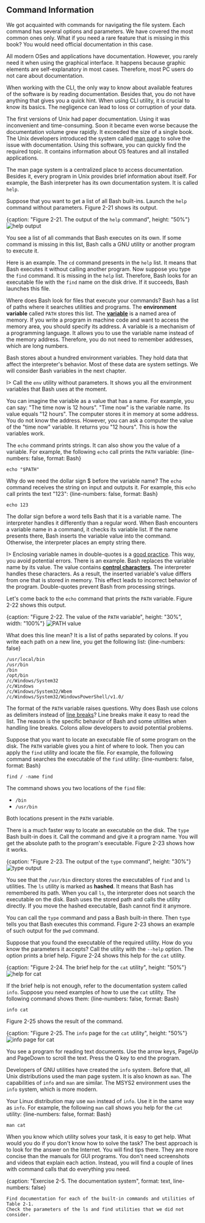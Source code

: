 ## Command Information

We got acquainted with commands for navigating the file system. Each command has several options and parameters. We have covered the most common ones only. What if you need a rare feature that is missing in this book? You would need official documentation in this case.

All modern OSes and applications have documentation. However, you rarely need it when using the graphical interface. It happens because graphic elements are self-explanatory in most cases. Therefore, most PC users do not care about documentation.

When working with the CLI, the only way to know about available features of the software is by reading documentation. Besides that, you do not have anything that gives you a quick hint. When using CLI utility, it is crucial to know its basics. The negligence can lead to loss or corruption of your data.

The first versions of Unix had paper documentation. Using it was inconvenient and time-consuming. Soon it became even worse because the documentation volume grew rapidly. It exceeded the size of a single book. The Unix developers introduced the system called [man page](https://en.wikipedia.org/wiki/Man_page) to solve the issue with documentation. Using this software, you can quickly find the required topic. It contains information about OS features and all installed applications.

The man page system is a centralized place to access documentation. Besides it, every program in Unix provides brief information about itself. For example, the Bash interpreter has its own documentation system. It is called `help`.

Suppose that you want to get a list of all Bash built-ins. Launch the `help` command without parameters. Figure 2-21 shows its output.

{caption: "Figure 2-21. The output of the `help` command", height: "50%"}
![help output](images/BashShell/bash-help.png)

You see a list of all commands that Bash executes on its own. If some command is missing in this list, Bash calls a GNU utility or another program to execute it.

Here is an example. The `cd` command presents in the `help` list. It means that Bash executes it without calling another program. Now suppose you type the `find` command. It is missing in the `help` list. Therefore, Bash looks for an executable file with the `find` name on the disk drive. If it succeeds, Bash launches this file.

Where does Bash look for files that execute your commands? Bash has a list of paths where it searches utilities and programs. The **environment variable** called `PATH` stores this list. The [**variable**](https://en.wikipedia.org/wiki/Variable_(computer_science)) is a named area of memory. If you write a program in machine code and want to access the memory area, you should specify its address. A variable is a mechanism of a programming language. It allows you to use the variable name instead of the memory address. Therefore, you do not need to remember addresses, which are long numbers.

Bash stores about a hundred environment variables. They hold data that affect the interpreter's behavior. Most of these data are system settings. We will consider Bash variables in the next chapter.

I> Call the `env` utility without parameters. It shows you all the environment variables that Bash uses at the moment.

You can imagine the variable as a value that has a name. For example, you can say: "The time now is 12 hours". "Time now" is the variable name. Its value equals "12 hours". The computer stores it in memory at some address. You do not know the address. However, you can ask a computer the value of the "time now" variable. It returns you "12 hours". This is how the variables work.

The `echo` command prints strings. It can also show you the value of a variable. For example, the following `echo` call prints the `PATH` variable:
{line-numbers: false, format: Bash}
```
echo "$PATH"
```

Why do we need the dollar sign $ before the variable name? The `echo` command receives the string on input and outputs it. For example, this `echo` call prints the text "123":
{line-numbers: false, format: Bash}
```
echo 123
```

The dollar sign before a word tells Bash that it is a variable name. The interpreter handles it differently than a regular word. When Bash encounters a variable name in a command, it checks its variable list. If the name presents there, Bash inserts the variable value into the command. Otherwise, the interpreter places an empty string there.

I> Enclosing variable names in double-quotes is a [good practice](https://www.tldp.org/LDP/abs/html/quotingvar.html). This way, you avoid potential errors. There is an example. Bash replaces the variable name by its value. The value contains [**control characters**](https://en.wikipedia.org/wiki/Control_character). The interpreter handles these characters. As a result, the inserted variable's value differs from one that is stored in memory. This effect leads to incorrect behavior of the program. Double-quotes prevent Bash from processing strings.

Let's come back to the `echo` command that prints the `PATH` variable. Figure 2-22 shows this output.

{caption: "Figure 2-22. The value of the `PATH` variable", height: "30%", width: "100%"}
![PATH value](images/BashShell/echo-path.png)

What does this line mean? It is a list of paths separated by colons. If you write each path on a new line, you get the following list:
{line-numbers: false}
```
/usr/local/bin
/usr/bin
/bin
/opt/bin
/c/Windows/System32
/c/Windows
/c/Windows/System32/Wbem
/c/Windows/System32/WindowsPowerShell/v1.0/
```

The format of the `PATH` variable raises questions. Why does Bash use colons as delimiters instead of [line breaks](https://en.wikipedia.org/wiki/Newline)? Line breaks make it easy to read the list. The reason is the specific behavior of Bash and some utilities when handling line breaks. Colons allow developers to avoid potential problems.

Suppose that you want to locate an executable file of some program on the disk. The `PATH` variable gives you a hint of where to look. Then you can apply the `find` utility and locate the file. For example, the following command searches the executable of the `find` utility:
{line-numbers: false, format: Bash}
```
find / -name find
```

The command shows you two locations of the `find` file:

* `/bin`
* `/usr/bin`

Both locations present in the `PATH` variable.

There is a much faster way to locate an executable on the disk. The `type` Bash built-in does it. Call the command and give it a program name. You will get the absolute path to the program's executable. Figure 2-23 shows how it works.

{caption: "Figure 2-23. The output of the `type` command", height: "30%"}
![type output](images/BashShell/type-command.png)

You see that the `/usr/bin` directory stores the executables of `find` and `ls` utilities. The `ls` utility is marked as **hashed**. It means that Bash has remembered its path. When you call `ls`, the interpreter does not search the executable on the disk. Bash uses the stored path and calls the utility directly. If you move the hashed executable, Bash cannot find it anymore.

You can call the `type` command and pass a Bash built-in there. Then `type` tells you that Bash executes this command. Figure 2-23 shows an example of such output for the `pwd` command.

Suppose that you found the executable of the required utility. How do you know the parameters it accepts? Call the utility with the `--help` option. The option prints a brief help. Figure 2-24 shows this help for the `cat` utility.

{caption: "Figure 2-24. The brief help for the `cat` utility", height: "50%"}
![help for cat](images/BashShell/cat-help.png)

If the brief help is not enough, refer to the documentation system called `info`. Suppose you need examples of how to use the `cat` utility. The following command shows them:
{line-numbers: false, format: Bash}
```
info cat
```

Figure 2-25 shows the result of the command.

{caption: "Figure 2-25. The `info` page for the `cat` utility", height: "50%"}
![info page for cat](images/BashShell/cat-info.png)

You see a program for reading text documents. Use the arrow keys, PageUp and PageDown to scroll the text. Press the Q key to end the program.

Developers of GNU utilities have created the `info` system. Before that, all Unix distributions used the man page system. It is also known as `man`. The capabilities of `info` and `man` are similar. The MSYS2 environment uses the `info` system, which is more modern.

Your Linux distribution may use `man` instead of `info`. Use it in the same way as `info`. For example, the following `man` call shows you help for the `cat` utility:
{line-numbers: false, format: Bash}
```
man cat
```

When you know which utility solves your task, it is easy to get help. What would you do if you don't know how to solve the task? The best approach is to look for the answer on the Internet. You will find tips there. They are more concise than the manuals for GUI programs. You don't need screenshots and videos that explain each action. Instead, you will find a couple of lines with command calls that do everything you need.

{caption: "Exercise 2-5. The documentation system", format: text, line-numbers: false}
```
Find documentation for each of the built-in commands and utilities of Table 2-1.
Check the parameters of the ls and find utilities that we did not consider.
```
